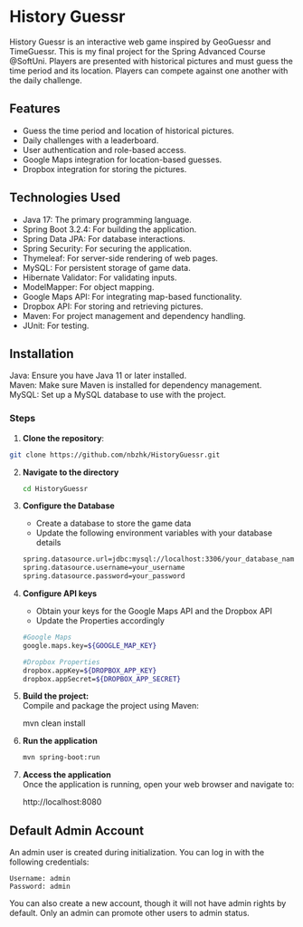 
# History Guessr

History Guessr is an interactive web game inspired by GeoGuessr and TimeGuessr. This is my final project for the Spring Advanced Course @SoftUni. Players are presented with historical pictures and must guess the time period and its location. Players can compete against one another with the daily challenge.

## Features
* Guess the time period and location of historical pictures.
* Daily challenges with a leaderboard.
* User authentication and role-based access.
* Google Maps integration for location-based guesses.
* Dropbox integration for storing the pictures.

## Technologies Used
* Java 17: The primary programming language.
* Spring Boot 3.2.4: For building the application.
* Spring Data JPA: For database interactions.
* Spring Security: For securing the application.
* Thymeleaf: For server-side rendering of web pages.
* MySQL: For persistent storage of game data.
* Hibernate Validator: For validating inputs.
* ModelMapper: For object mapping.
* Google Maps API: For integrating map-based functionality.
* Dropbox API: For storing and retrieving pictures.
* Maven: For project management and dependency handling.
* JUnit: For testing.

## Installation
Java: Ensure you have Java 11 or later installed.  
Maven: Make sure Maven is installed for dependency management.  
MySQL: Set up a MySQL database to use with the project. 

### Steps
1.  **Clone the repository**:
   ```bash
   git clone https://github.com/nbzhk/HistoryGuessr.git 
   ```
2. **Navigate to the directory**
   ```bash
   cd HistoryGuessr
   ```
3. **Configure the Database**  
    * Create a database to store the game data
    * Update the following environment variables with your database details
    ```bash
    spring.datasource.url=jdbc:mysql://localhost:3306/your_database_name
    spring.datasource.username=your_username
    spring.datasource.password=your_password
    ```
4. **Configure API keys**  
    * Obtain your keys for the Google Maps API and the Dropbox API
    * Update the Properties accordingly     
    ```bash
    #Google Maps
    google.maps.key=${GOOGLE_MAP_KEY}

    #Dropbox Properties
    dropbox.appKey=${DROPBOX_APP_KEY}
    dropbox.appSecret=${DROPBOX_APP_SECRET}
    ```
5. **Build the project:**  
Compile and package the project using Maven:  
    
    mvn clean install
    
6. **Run the application**  
    ```bash
    mvn spring-boot:run
    ```
7. **Access the application**  
Once the application is running, open your web browser and navigate to: 

    http://localhost:8080
    
## Default Admin Account
An admin user is created during initialization. You can log in with the following credentials:

    Username: admin
    Password: admin

You can also create a new account, though it will not have admin rights by default. Only an admin can promote other users to admin status.


    
